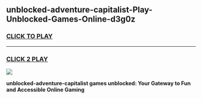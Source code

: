 
## unblocked-adventure-capitalist-Play-Unblocked-Games-Online-d3g0z
<h3>
<a href="https://premium76.site?title=unblocked-adventure-capitalist&ref=25A">CLICK TO PLAY</a></h3>
<hr>

<h3>
<a href="https://premium76.site?title=unblocked-adventure-capitalist&ref=25A">CLICK 2 PLAY</a>
  
</h3>

<a href="https://premium76.site?title=unblocked-adventure-capitalist&ref=25A"><img src="https://clearcache.store/games.png"></a>


**unblocked-adventure-capitalist games unblocked: Your Gateway to Fun and Accessible Online Gaming**
